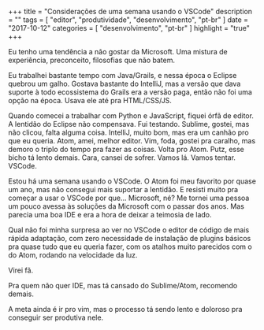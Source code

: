 +++
title = "Considerações de uma semana usando o VSCode"
description = ""
tags = [
    "editor",
    "produtividade",
    "desenvolvimento",
    "pt-br"
]
date = "2017-10-12"
categories = [
    "desenvolvimento",
    "pt-br"
]
highlight = "true"
+++

Eu tenho uma tendência a não gostar da Microsoft. Uma mistura de experiência, preconceito, filosofias que não batem.

Eu trabalhei bastante tempo com Java/Grails, e nessa época o Eclipse quebrou um galho. Gostava bastante do IntelliJ, mas a versão que dava suporte à todo ecossistema do Grails era a versão paga, então não foi uma opção na época. Usava ele até pra HTML/CSS/JS.

Quando comecei a trabalhar com Python e JavaScript, fiquei órfã de editor. A lentidão do Eclipse não compensava. Fui testando. Sublime, gostei, mas não clicou, falta alguma coisa. IntelliJ, muito bom, mas era um canhão pro que eu queria. Atom, amei, melhor editor. Vim, foda, gostei pra caralho, mas demoro o triplo do tempo pra fazer as coisas. Volta pro Atom. Putz, esse bicho tá lento demais. Cara, cansei de sofrer. Vamos lá. Vamos tentar. VSCode.

Estou há uma semana usando o VSCode. O Atom foi meu favorito por quase um ano, mas não consegui mais suportar a lentidão. E resisti muito pra começar a usar o VSCode por que… Microsoft, né? Me tornei uma pessoa um pouco avessa às soluções da Microsoft com o passar dos anos. Mas parecia uma boa IDE e era a hora de deixar a teimosia de lado.

Qual não foi minha surpresa ao ver no VSCode o editor de código de mais rápida adaptação, com zero necessidade de instalação de plugins básicos pra quase tudo que eu queria fazer, com os atalhos muito parecidos com o do Atom, rodando na velocidade da luz.

Virei fã.

Pra quem não quer IDE, mas tá cansado do Sublime/Atom, recomendo demais.

A meta ainda é ir pro vim, mas o processo tá sendo lento e doloroso pra conseguir ser produtiva nele.